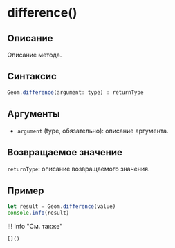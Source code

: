 # difference()

## Описание
Описание метода.

## Синтаксис
```javascript
Geom.difference(argument: type) : returnType
```

## Аргументы
- `argument` (type, обязательно): описание аргумента.

## Возвращаемое значение
`returnType`: описание возвращаемого значения.

## Пример
```javascript linenums="1"
let result = Geom.difference(value)
console.info(result)
```

!!! info "См. также"

    []()

